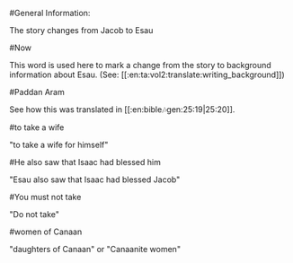 #General Information:

The story changes from Jacob to Esau

#Now

This word is used here to mark a change from the story to background information about Esau. (See: [[:en:ta:vol2:translate:writing_background]])

#Paddan Aram

See how this was translated in [[:en:bible:notes:gen:25:19|25:20]].

#to take a wife

"to take a wife for himself"

#He also saw that Isaac had blessed him

"Esau also saw that Isaac had blessed Jacob"

#You must not take

"Do not take"

#women of Canaan

"daughters of Canaan" or "Canaanite women"
